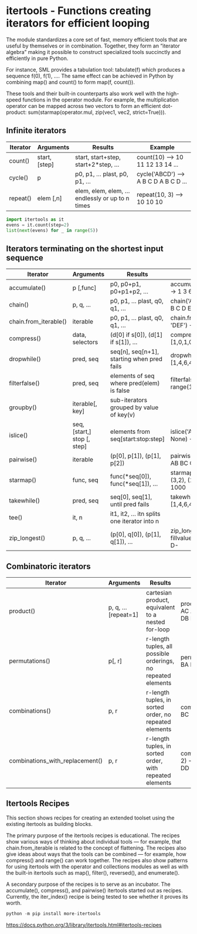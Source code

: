 # itertools - Functions creating iterators for efficient looping
The module standardizes a core set of fast, memory efficient tools that are useful by themselves or in combination. Together, they form an “iterator algebra” making it possible to construct specialized tools succinctly and efficiently in pure Python.

For instance, SML provides a tabulation tool: tabulate(f) which produces a sequence f(0), f(1), .... The same effect can be achieved in Python by combining map() and count() to form map(f, count()).

These tools and their built-in counterparts also work well with the high-speed functions in the operator module. For example, the multiplication operator can be mapped across two vectors to form an efficient dot-product: sum(starmap(operator.mul, zip(vec1, vec2, strict=True))).

## Infinite iterators

| Iterator | Arguments     | Results                                        | Example                               |
|----------|---------------|------------------------------------------------|---------------------------------------|
| count()  | start, [step] | start, start+step, start+2*step, …             | count(10) --> 10 11 12 13 14 ...      |
| cycle()  | p             | p0, p1, … plast, p0, p1, …                     | cycle('ABCD') --> A B C D A B C D ... |
| repeat() | elem [,n]     | elem, elem, elem, … endlessly or up to n times | repeat(10, 3) --> 10 10 10            |

```python
import itertools as it
evens = it.count(step=2)
list(next(evens) for _ in range(5))
```


## Iterators terminating on the shortest input sequence

| Iterator              | Arguments                   | Results                                    | Example                                                  |
|-----------------------|-----------------------------|--------------------------------------------|----------------------------------------------------------|
| accumulate()          | p [,func]                   | p0, p0+p1, p0+p1+p2, …                     | accumulate([1,2,3,4,5]) --> 1 3 6 10 15                  |
| chain()               | p, q, ...                   | p0, p1, … plast, q0, q1, …                 | chain('ABC', 'DEF') --> A B C D E F ...                  |
| chain.from_iterable() | iterable                    | p0, p1, … plast, q0, q1, …                 | chain.from_iterable('ABC', 'DEF') --> A B C D E F ...    |
| compress()            | data, selectors             | (d[0] if s[0]), (d[1] if s[1]), …          | compress('ABCDEF', [1,0,1,0,1,1]) --> A C E F            |
| dropwhile()           | pred, seq                   | seq[n], seq[n+1], starting when pred fails | dropwhile(lambda x: x<5, [1,4,6,4,1]) --> 6 4 1          |
| filterfalse()         | pred, seq                   | elements of seq where pred(elem) is false  | filterfalse(lambda x: x%2, range(10)) --> 0 2 4 6 8      |
| groupby()             | iterable[, key]             | sub-iterators grouped by value of key(v)   |                                                          |
| islice()              | seq, [start,] stop [, step] | elements from seq[start:stop:step]         | islice('ABCDEFG', 2, None) --> C D E F G                 |
| pairwise()            | iterable                    | (p[0], p[1]), (p[1], p[2])                 | pairwise('ABCDEFG') --> AB BC CD DE EF FG                |
| starmap()             | func, seq                   | func(*seq[0]), func(*seq[1]), …            | starmap(pow, [(2,5), (3,2), (10,3)]) --> 32 9 1000       |
| takewhile()           | pred, seq                   | seq[0], seq[1], until pred fails           | takewhile(lambda x: x<5, [1,4,6,4,1]) --> 1 4            |
| tee()                 | it, n                       | it1, it2, … itn splits one iterator into n |                                                          |
| zip_longest()         | p, q, ...                   | (p[0], q[0]), (p[1], q[1]), …              | zip_longest('ABCD', 'xy', fillvalue='-') --> Ax By C- D- |


## Combinatoric iterators

| Iterator                        | Arguments          | Results                                                       | Example                                                                       |
|---------------------------------|--------------------|---------------------------------------------------------------|-------------------------------------------------------------------------------|
| product()                       | p, q, … [repeat=1] | cartesian product, equivalent to a nested for-loop            | product('ABCD', repeat=2) --> AA AB AC AD BA BB BC BD CA CB CC CD DA DB DC DD |
| permutations()                  | p[, r]             | r-length tuples, all possible orderings, no repeated elements | permutations('ABCD', 2) -->  AB AC AD BA BC BD CA CB CD DA DB DC              |
| combinations()                  | p, r               | r-length tuples, in sorted order, no repeated elements        | combinations('ABCD', 2) --> AB AC AD BC BD CD                                 |
| combinations_with_replacement() | p, r               | r-length tuples, in sorted order, with repeated elements      | combinations_with_replacement('ABCD', 2) --> AA AB AC AD BB BC BD CC CD DD    |

## Itertools Recipes
This section shows recipes for creating an extended toolset using the existing itertools as building blocks.

The primary purpose of the itertools recipes is educational. The recipes show various ways of thinking about individual tools — for example, that chain.from_iterable is related to the concept of flattening. The recipes also give ideas about ways that the tools can be combined — for example, how compress() and range() can work together. The recipes also show patterns for using itertools with the operator and collections modules as well as with the built-in itertools such as map(), filter(), reversed(), and enumerate().

A secondary purpose of the recipes is to serve as an incubator. The accumulate(), compress(), and pairwise() itertools started out as recipes. Currently, the iter_index() recipe is being tested to see whether it proves its worth.
```python
python -m pip install more-itertools
```


https://docs.python.org/3/library/itertools.html#itertools-recipes